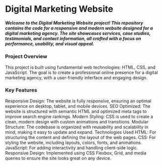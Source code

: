 # Digital Marketing Website
##### Welcome to the Digital Marketing Website project! This repository contains the code for a responsive and modern website designed for a digital marketing agency. The site showcases services, case studies, testimonials, and contact information, all crafted with a focus on performance, usability, and visual appeal.
### Project Overview
This project is built using fundamental web technologies: HTML, CSS, and JavaScript. The goal is to create a professional online presence for a digital marketing agency, with a user-friendly interface and engaging design.
### Key Features
Responsive Design: The website is fully responsive, ensuring an optimal experience on desktop, tablet, and mobile devices.
SEO Optimized: The website is structured with semantic HTML and optimized meta tags to improve search engine rankings.
Modern Styling: CSS is used to create a clean, modern design with custom animations and transitions.
Modular Structure: The codebase is organized with reusability and scalability in mind, making it easy to update and expand.
Technologies Used
HTML: For structuring the content and defining the layout of the web pages.
CSS: For styling the website, including layouts, colors, fonts, and animations.
JavaScript: For adding interactivity and handling client-side logic.
Responsive Design: Implemented using CSS Flexbox, Grid, and media queries to ensure the site looks great on any device.
